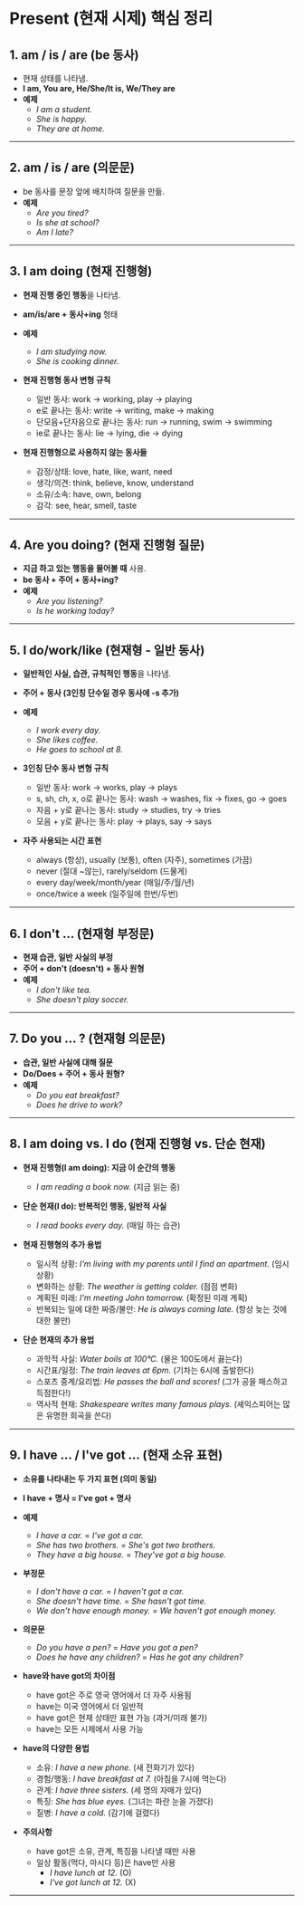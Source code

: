# **Present (현재 시제) 핵심 정리**

## **1. am / is / are (be 동사)**

- 현재 상태를 나타냄.
- **I am, You are, He/She/It is, We/They are**
- **예제**
  - _I am a student._
  - _She is happy._
  - _They are at home._

---

## **2. am / is / are (의문문)**

- be 동사를 문장 앞에 배치하여 질문을 만듦.
- **예제**
  - _Are you tired?_
  - _Is she at school?_
  - _Am I late?_

---

## **3. I am doing (현재 진행형)**

- **현재 진행 중인 행동**을 나타냄.
- **am/is/are + 동사+ing** 형태
- **예제**

  - _I am studying now._
  - _She is cooking dinner._

- **현재 진행형 동사 변형 규칙**

  - 일반 동사: work → working, play → playing
  - e로 끝나는 동사: write → writing, make → making
  - 단모음+단자음으로 끝나는 동사: run → running, swim → swimming
  - ie로 끝나는 동사: lie → lying, die → dying

- **현재 진행형으로 사용하지 않는 동사들**
  - 감정/상태: love, hate, like, want, need
  - 생각/의견: think, believe, know, understand
  - 소유/소속: have, own, belong
  - 감각: see, hear, smell, taste

---

## **4. Are you doing? (현재 진행형 질문)**

- **지금 하고 있는 행동을 물어볼 때** 사용.
- **be 동사 + 주어 + 동사+ing?**
- **예제**
  - _Are you listening?_
  - _Is he working today?_

---

## **5. I do/work/like (현재형 - 일반 동사)**

- **일반적인 사실, 습관, 규칙적인 행동**을 나타냄.
- **주어 + 동사 (3인칭 단수일 경우 동사에 -s 추가)**
- **예제**

  - _I work every day._
  - _She likes coffee._
  - _He goes to school at 8._

- **3인칭 단수 동사 변형 규칙**

  - 일반 동사: work → works, play → plays
  - s, sh, ch, x, o로 끝나는 동사: wash → washes, fix → fixes, go → goes
  - 자음 + y로 끝나는 동사: study → studies, try → tries
  - 모음 + y로 끝나는 동사: play → plays, say → says

- **자주 사용되는 시간 표현**
  - always (항상), usually (보통), often (자주), sometimes (가끔)
  - never (절대 ~않는), rarely/seldom (드물게)
  - every day/week/month/year (매일/주/월/년)
  - once/twice a week (일주일에 한번/두번)

---

## **6. I don't ... (현재형 부정문)**

- **현재 습관, 일반 사실의 부정**
- **주어 + don't (doesn't) + 동사 원형**
- **예제**
  - _I don't like tea._
  - _She doesn't play soccer._

---

## **7. Do you ... ? (현재형 의문문)**

- **습관, 일반 사실에 대해 질문**
- **Do/Does + 주어 + 동사 원형?**
- **예제**
  - _Do you eat breakfast?_
  - _Does he drive to work?_

---

## **8. I am doing vs. I do (현재 진행형 vs. 단순 현재)**

- **현재 진행형(I am doing): 지금 이 순간의 행동**
  - _I am reading a book now._ (지금 읽는 중)
- **단순 현재(I do): 반복적인 행동, 일반적 사실**

  - _I read books every day._ (매일 하는 습관)

- **현재 진행형의 추가 용법**

  - 일시적 상황: _I'm living with my parents until I find an apartment._ (임시 상황)
  - 변화하는 상황: _The weather is getting colder._ (점점 변화)
  - 계획된 미래: _I'm meeting John tomorrow._ (확정된 미래 계획)
  - 반복되는 일에 대한 짜증/불만: _He is always coming late._ (항상 늦는 것에 대한 불만)

- **단순 현재의 추가 용법**
  - 과학적 사실: _Water boils at 100°C._ (물은 100도에서 끓는다)
  - 시간표/일정: _The train leaves at 6pm._ (기차는 6시에 출발한다)
  - 스포츠 중계/요리법: _He passes the ball and scores!_ (그가 공을 패스하고 득점한다!)
  - 역사적 현재: _Shakespeare writes many famous plays._ (셰익스피어는 많은 유명한 희곡을 쓴다)

---

## **9. I have ... / I've got ... (현재 소유 표현)**

- **소유를 나타내는 두 가지 표현 (의미 동일)**
- **I have + 명사 = I've got + 명사**
- **예제**

  - _I have a car._ = _I've got a car._
  - _She has two brothers._ = _She's got two brothers._
  - _They have a big house._ = _They've got a big house._

- **부정문**

  - _I don't have a car._ = _I haven't got a car._
  - _She doesn't have time._ = _She hasn't got time._
  - _We don't have enough money._ = _We haven't got enough money._

- **의문문**

  - _Do you have a pen?_ = _Have you got a pen?_
  - _Does he have any children?_ = _Has he got any children?_

- **have와 have got의 차이점**

  - have got은 주로 영국 영어에서 더 자주 사용됨
  - have는 미국 영어에서 더 일반적
  - have got은 현재 상태만 표현 가능 (과거/미래 불가)
  - have는 모든 시제에서 사용 가능

- **have의 다양한 용법**

  - 소유: _I have a new phone._ (새 전화기가 있다)
  - 경험/행동: _I have breakfast at 7._ (아침을 7시에 먹는다)
  - 관계: _I have three sisters._ (세 명의 자매가 있다)
  - 특징: _She has blue eyes._ (그녀는 파란 눈을 가졌다)
  - 질병: _I have a cold._ (감기에 걸렸다)

- **주의사항**
  - have got은 소유, 관계, 특징을 나타낼 때만 사용
  - 일상 활동(먹다, 마시다 등)은 have만 사용
    - _I have lunch at 12._ (O)
    - _I've got lunch at 12._ (X)

---
